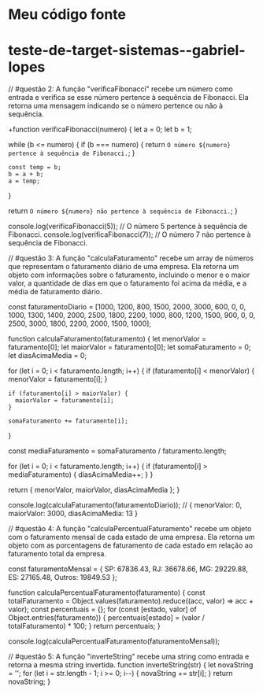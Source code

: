 # Meu código fonte
# teste-de-target-sistemas--gabriel-lopes


// #questão 2: A função "verificaFibonacci" recebe um número como entrada e verifica se esse número pertence à sequência de Fibonacci. Ela retorna uma mensagem indicando se o número pertence ou não à sequência.

+function verificaFibonacci(numero) {
  let a = 0;
  let b = 1;

  while (b <= numero) {
    if (b === numero) {
      return `O número ${numero} pertence à sequência de Fibonacci.`;
    }

    const temp = b;
    b = a + b;
    a = temp;
  }

  return `O número ${numero} não pertence à sequência de Fibonacci.`;
}

console.log(verificaFibonacci(5)); // O número 5 pertence à sequência de Fibonacci.
console.log(verificaFibonacci(7)); // O número 7 não pertence à sequência de Fibonacci.


// #questão 3: A função "calculaFaturamento" recebe um array de números que representam o faturamento diário de uma empresa. Ela retorna um objeto com informações sobre o faturamento, incluindo o menor e o maior valor, a quantidade de dias em que o faturamento foi acima da média, e a média de faturamento diário.

const faturamentoDiario = [1000, 1200, 800, 1500, 2000, 3000, 600, 0, 0, 1000, 1300, 1400, 2000, 2500, 1800, 2200, 1000, 800, 1200, 1500, 900, 0, 0, 2500, 3000, 1800, 2200, 2000, 1500, 1000];

function calculaFaturamento(faturamento) {
  let menorValor = faturamento[0];
  let maiorValor = faturamento[0];
  let somaFaturamento = 0;
  let diasAcimaMedia = 0;

  for (let i = 0; i < faturamento.length; i++) {
    if (faturamento[i] < menorValor) {
      menorValor = faturamento[i];
    }

    if (faturamento[i] > maiorValor) {
      maiorValor = faturamento[i];
    }

    somaFaturamento += faturamento[i];
  }

  const mediaFaturamento = somaFaturamento / faturamento.length;

  for (let i = 0; i < faturamento.length; i++) {
    if (faturamento[i] > mediaFaturamento) {
      diasAcimaMedia++;
    }
  }

  return {
    menorValor,
    maiorValor,
    diasAcimaMedia
  };
}

console.log(calculaFaturamento(faturamentoDiario)); // { menorValor: 0, maiorValor: 3000, diasAcimaMedia: 13 }


// #questão 4: A função "calculaPercentualFaturamento" recebe um objeto com o faturamento mensal de cada estado de uma empresa. Ela retorna um objeto com as porcentagens de faturamento de cada estado em relação ao faturamento total da empresa.

const faturamentoMensal = {
  SP: 67836.43,
  RJ: 36678.66,
  MG: 29229.88,
  ES: 27165.48,
  Outros: 19849.53
};

function calculaPercentualFaturamento(faturamento) {
  const totalFaturamento = Object.values(faturamento).reduce((acc, valor) => acc + valor);
  const percentuais = {};
  for (const [estado, valor] of Object.entries(faturamento)) {
    percentuais[estado] = (valor / totalFaturamento) * 100;
  }
  return percentuais;
}

console.log(calculaPercentualFaturamento(faturamentoMensal));


// #questão 5: A função "inverteString" recebe uma string como entrada e retorna a mesma string invertida.
  function inverteString(str) {
  let novaString = '';
  for (let i = str.length - 1; i >= 0; i--) {
    novaString += str[i];
  }
  return novaString;
}
